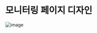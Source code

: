 # 모니터링 페이지 디자인
![image](https://github.com/user-attachments/assets/8bfa0e18-5be4-4178-bb9e-a378ebc8e8fa)
